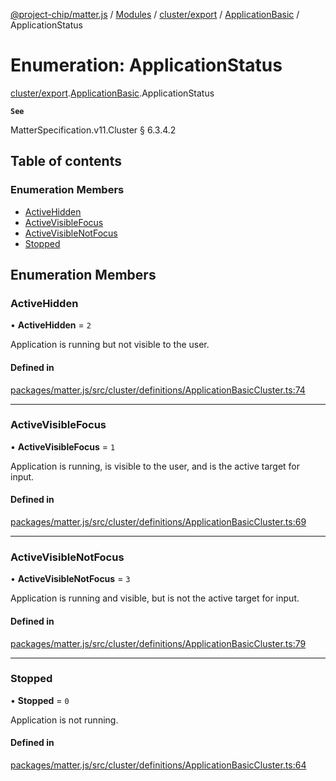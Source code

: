 [@project-chip/matter.js](../README.md) / [Modules](../modules.md) / [cluster/export](../modules/cluster_export.md) / [ApplicationBasic](../modules/cluster_export.ApplicationBasic.md) / ApplicationStatus

# Enumeration: ApplicationStatus

[cluster/export](../modules/cluster_export.md).[ApplicationBasic](../modules/cluster_export.ApplicationBasic.md).ApplicationStatus

**`See`**

MatterSpecification.v11.Cluster § 6.3.4.2

## Table of contents

### Enumeration Members

- [ActiveHidden](cluster_export.ApplicationBasic.ApplicationStatus.md#activehidden)
- [ActiveVisibleFocus](cluster_export.ApplicationBasic.ApplicationStatus.md#activevisiblefocus)
- [ActiveVisibleNotFocus](cluster_export.ApplicationBasic.ApplicationStatus.md#activevisiblenotfocus)
- [Stopped](cluster_export.ApplicationBasic.ApplicationStatus.md#stopped)

## Enumeration Members

### ActiveHidden

• **ActiveHidden** = ``2``

Application is running but not visible to the user.

#### Defined in

[packages/matter.js/src/cluster/definitions/ApplicationBasicCluster.ts:74](https://github.com/project-chip/matter.js/blob/6d3b6a5d957d88a9231d6ecab4bb41f8133112be/packages/matter.js/src/cluster/definitions/ApplicationBasicCluster.ts#L74)

___

### ActiveVisibleFocus

• **ActiveVisibleFocus** = ``1``

Application is running, is visible to the user, and is the active target for input.

#### Defined in

[packages/matter.js/src/cluster/definitions/ApplicationBasicCluster.ts:69](https://github.com/project-chip/matter.js/blob/6d3b6a5d957d88a9231d6ecab4bb41f8133112be/packages/matter.js/src/cluster/definitions/ApplicationBasicCluster.ts#L69)

___

### ActiveVisibleNotFocus

• **ActiveVisibleNotFocus** = ``3``

Application is running and visible, but is not the active target for input.

#### Defined in

[packages/matter.js/src/cluster/definitions/ApplicationBasicCluster.ts:79](https://github.com/project-chip/matter.js/blob/6d3b6a5d957d88a9231d6ecab4bb41f8133112be/packages/matter.js/src/cluster/definitions/ApplicationBasicCluster.ts#L79)

___

### Stopped

• **Stopped** = ``0``

Application is not running.

#### Defined in

[packages/matter.js/src/cluster/definitions/ApplicationBasicCluster.ts:64](https://github.com/project-chip/matter.js/blob/6d3b6a5d957d88a9231d6ecab4bb41f8133112be/packages/matter.js/src/cluster/definitions/ApplicationBasicCluster.ts#L64)
